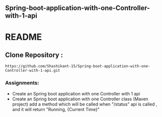 ## Spring-boot-application-with-one-Controller-with-1-api

# README
## Clone Repository :
```
https://github.com/Shashikant-15/Spring-boot-application-with-one-Controller-with-1-api.git
```
### Assignments:
* Create an Spring boot application with one Controller with 1 api
* Create an Spring boot application with one Controller class (Maven project) add a method which will be called when "/status" api is called , and it will return "Running, {Current Time}"

